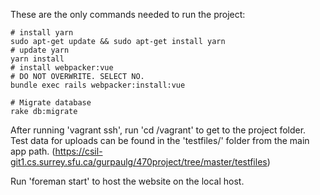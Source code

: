 These are the only commands needed to run the project:

    # install yarn
    sudo apt-get update && sudo apt-get install yarn
    # update yarn
    yarn install
    # install webpacker:vue
    # DO NOT OVERWRITE. SELECT NO.
    bundle exec rails webpacker:install:vue

    # Migrate database
    rake db:migrate
    
    
After running 'vagrant ssh', run 'cd /vagrant' to get to the project folder.
Test data for uploads can be found in the 'testfiles/' folder from the main app path. (https://csil-git1.cs.surrey.sfu.ca/gurpaulg/470project/tree/master/testfiles)

Run 'foreman start' to host the website on the local host.